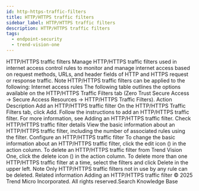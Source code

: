 ```yaml
---
id: http-https-traffic-filters
title: HTTP/HTTPS traffic filters
sidebar_label: HTTP/HTTPS traffic filters
description: HTTP/HTTPS traffic filters
tags:
  - endpoint-security
  - trend-vision-one
---
```


 HTTP/HTTPS traffic filters Manage HTTP/HTTPS traffic filters used in internet access control rules to monitor and manage internet access based on request methods, URLs, and header fields of HTTP and HTTPS request or response traffic. Note HTTP/HTTPS traffic filters can be applied to the following: Internet access rules The following table outlines the options available on the HTTP/HTTPS Traffic Filters tab (Zero Trust Secure Access → Secure Access Resources → HTTP/HTTPS Traffic Filters). Action Description Add an HTTP/HTTPS traffic filter On the HTTP/HTTPS Traffic Filters tab, click Add. Follow the instructions to add an HTTP/HTTPS traffic filter. For more information, see Adding an HTTP/HTTPS traffic filter. Check HTTP/HTTPS traffic filter details View the basic information about an HTTP/HTTPS traffic filter, including the number of associated rules using the filter. Configure an HTTP/HTTPS traffic filter To change the basic information about an HTTP/HTTPS traffic filter, click the edit icon () in the action column. To delete an HTTP/HTTPS traffic filter from Trend Vision One, click the delete icon () in the action column. To delete more than one HTTP/HTTPS traffic filter at a time, select the filters and click Delete in the upper left. Note Only HTTP/HTTPS traffic filters not in use by any rule can be deleted. Related information Adding an HTTP/HTTPS traffic filter © 2025 Trend Micro Incorporated. All rights reserved.Search Knowledge Base